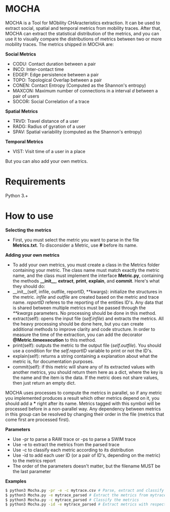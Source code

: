 # MOCHA
MOCHA is a Tool for MObility CHAracteristics extraction. It can be used to extract social, spatial and temporal metrics from mobility traces. After that, MOCHA can extract the statistical distribution of the metrics, and you can use it to visually compare the distributions of metrics between two or more mobility traces. The metrics shipped in MOCHA are:

__Social Metrics__
 - CODU: Contact duration between a pair
 - INCO: Inter-contact time
 - EDGEP: Edge persistence between a pair
 - TOPO: Topological Overlap between a pair
 - CONEN: Contact Entropy (Computed as the Shannon's entropy)
 - MAXCON: Maximum number of connections in a interval *d* between a pair of users
 - SOCOR: Social Correlation of a trace
 
__Spatial Metrics__
 - TRVD: Travel distance of a user
 - RADG: Radius of gyration of a user
 - SPAV: Spatial variability (computed as the Shannon's entropy)
 
__Temporal Metrics__
 - VIST: Visit time of a user in a place

But you can also add your own metrics.

# Requirements
Python 3.+

# How to use

__Selecting the metrics__
- First, you must select the metric you want to parse in the file __Metrics.txt__. To disconsider a Metric, use __#__ before its name. 

__Adding your own metrics__
- To add your own metrics, you must create a class in the Metrics folder containing your metric. The class name must match exactly the metric name, and the class must implement the interface **Metric.py**, containing the methods **\_\_init\_\_**, **extract**, **print**, **explain**, and **commit**. Here's what they should do:
 - \_\_init\_\_(self, infile, outfile, reportID, \*\*kwargs): initialize the structures in the metric. *infile* and *outfile* are created based on the metric and trace name. *reportID* referes to the reporting of the entities ID's. Any data that is shared between multiple metrics must be passed through the *\*\*kwargs* parameters. No processing should be done in this method.
 - extract(self): opens the input file (*self.infile*) and extracts the metrics. All the heavy processing should be done here, but you can create additional methods to improve clarity and code structure. In order to measure the time of the extraction, you can add the decorator **@Metric.timeexecution** to this method.
 - print(self): outputs the metric to the output file (*self.outfile*). You should use a condition for the *self.reportID* variable to print or not the ID's.
 - explain(self): returns a string containing a explanation about what the metric is, for documentation purposes.
 - commit(self): if this metric will share any of its extracted values with another metrics, you should return them here as a dict, where the key is the name and the item is the data. If the metric does not share values, then just return an empty dict.

MOCHA uses processes to compute the metrics in parallel, so if any metric you implemented produces a result which other metrics depend on it, you should add a __\*__  right after its name. Metrics tagged with this symbol will be processed before in a non-parallel way. Any dependency between metrics in this group can be resolved by changing their order in the file (metrics that come first are processed first). 


__Parameters__
 - Use -pr to parse a RAW trace or -ps to parse a SWIM trace
 - Use -e to extract the metrics from the parsed trace
 - Use -c to classify each metric according to its distribution
 - Use -id to add each user ID (or a pair of ID's, depending on the metric) to the metrics report
 - The order of the parameters doesn't matter, but the filename MUST be the last parameter
 
__Examples__
```sh
$ python3 Mocha.py -pr -e -c mytrace.csv # Parse, extract and classify the RAW trace mytrace.csv
$ python3 Mocha.py -e mytrace_parsed # Extract the metrics from mytrace_parsed.csv
$ python3 Mocha.py -c mytrace_parsed # Classify the metrics
$ python3 Mocha.py -id -e mytrace_parsed # Extract metrics with respective users' IDs
```
